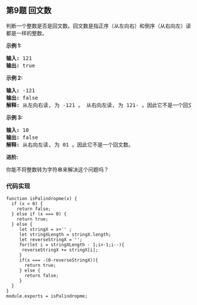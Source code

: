 ## 第9题 回文数
<div html="<p>判断一个整数是否是回文数。回文数是指正序（从左向右）和倒序（从右向左）读都是一样的整数。</p>

<p><strong>示例 1:</strong></p>

<pre><strong>输入:</strong> 121
<strong>输出:</strong> true
</pre>

<p><strong>示例&amp;nbsp;2:</strong></p>

<pre><strong>输入:</strong> -121
<strong>输出:</strong> false
<strong>解释:</strong> 从左向右读, 为 -121 。 从右向左读, 为 121- 。因此它不是一个回文数。
</pre>

<p><strong>示例 3:</strong></p>

<pre><strong>输入:</strong> 10
<strong>输出:</strong> false
<strong>解释:</strong> 从右向左读, 为 01 。因此它不是一个回文数。
</pre>

<p><strong>进阶:</strong></p>

<p>你能不将整数转为字符串来解决这个问题吗？</p>
" class="notranslate"><p>判断一个整数是否是回文数。回文数是指正序（从左向右）和倒序（从右向左）读都是一样的整数。</p>

<p><strong>示例 1:</strong></p>

<pre><strong>输入:</strong> 121
<strong>输出:</strong> true
</pre>

<p><strong>示例&nbsp;2:</strong></p>

<pre><strong>输入:</strong> -121
<strong>输出:</strong> false
<strong>解释:</strong> 从左向右读, 为 -121 。 从右向左读, 为 121- 。因此它不是一个回文数。
</pre>

<p><strong>示例 3:</strong></p>

<pre><strong>输入:</strong> 10
<strong>输出:</strong> false
<strong>解释:</strong> 从右向左读, 为 01 。因此它不是一个回文数。
</pre>

<p><strong>进阶:</strong></p>

<p>你能不将整数转为字符串来解决这个问题吗？</p>
</div>

### 代码实现
```
function isPalindropme(x) {
  if (x < 0) {
    return false;
  } else if (x === 0) {
    return true;
  } else {
     let stringX = x+'' ;
     let stringXLength = stringX.length;
     let reverseStringX = '';
     for(let i = stringXLength - 1;i>-1;i--){
      reverseStringX += stringX[i];
     }
     if(x === -(0-reverseStringX)){
       return true;
     } else {
       return false;
     }
  }
}
module.exports = isPalindropme;
```
